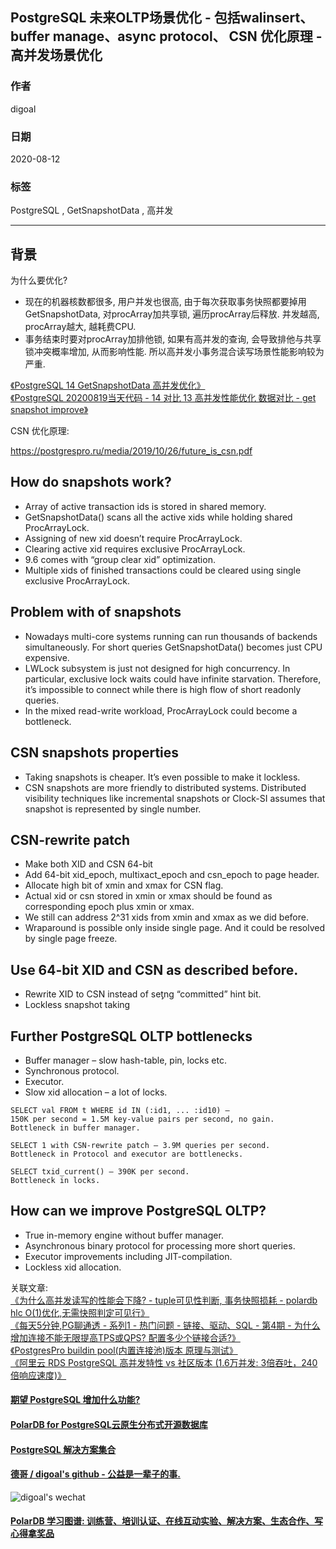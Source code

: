 ## PostgreSQL 未来OLTP场景优化 - 包括walinsert、buffer manage、async protocol、 CSN 优化原理 - 高并发场景优化    
      
### 作者      
digoal      
      
### 日期      
2020-08-12      
      
### 标签      
PostgreSQL , GetSnapshotData , 高并发   
      
----      
      
## 背景      
为什么要优化?  
- 现在的机器核数都很多, 用户并发也很高, 由于每次获取事务快照都要掉用GetSnapshotData, 对procArray加共享锁, 遍历procArray后释放. 并发越高, procArray越大, 越耗费CPU.  
- 事务结束时要对procArray加排他锁, 如果有高并发的查询, 会导致排他与共享锁冲突概率增加, 从而影响性能.  所以高并发小事务混合读写场景性能影响较为严重.  
  
  
[《PostgreSQL 14 GetSnapshotData 高并发优化》](../202008/20200812_01.md)    
[《PostgreSQL 20200819当天代码 - 14 对比 13 高并发性能优化 数据对比 - get snapshot improve》](../202008/20200817_01.md)    
  
  
CSN 优化原理:    
  
https://postgrespro.ru/media/2019/10/26/future_is_csn.pdf  
  
## How do snapshots work?  
- Array of active transaction ids is stored in shared memory.  
- GetSnapshotData() scans all the active xids while holding shared ProcArrayLock.  
- Assigning of new xid doesn’t require ProcArrayLock.  
- Clearing active xid requires exclusive ProcArrayLock.  
- 9.6 comes with “group clear xid” optimization.  
- Multiple xids of finished transactions could be cleared using single exclusive ProcArrayLock.  
  
## Problem with of snapshots   
- Nowadays multi-core systems running can run thousands of backends simultaneously. For short queries GetSnapshotData() becomes just CPU expensive.  
- LWLock subsystem is just not designed for high concurrency. In particular, exclusive lock waits could have infinite starvation. Therefore, it’s impossible to connect while there is high flow of short readonly queries.  
- In the mixed read-write workload, ProcArrayLock could become a bottleneck.  
  
## CSN snapshots properties  
- Taking snapshots is cheaper. It’s even possible to make it lockless.  
- CSN snapshots are more friendly to distributed systems. Distributed visibility techniques like incremental snapshots or Clock-SI assumes that snapshot is represented by single number.    
  
## CSN-rewrite patch  
- Make both XID and CSN 64-bit  
- Add 64-bit xid_epoch, multixact_epoch and csn_epoch to page header.  
- Allocate high bit of xmin and xmax for CSN flag.  
- Actual xid or csn stored in xmin or xmax should be found as corresponding epoch plus xmin or xmax.  
- We still can address 2^31 xids from xmin and xmax as we did before.  
- Wraparound is possible only inside single page. And it could be resolved by single page freeze.  
  
## Use 64-bit XID and CSN as described before.  
- Rewrite XID to CSN instead of seƫng “committed” hint bit.  
- Lockless snapshot taking  
  
  
## Further PostgreSQL OLTP bottlenecks  
  
- Buffer manager – slow hash-table, pin, locks etc.  
- Synchronous protocol.  
- Executor.  
- Slow xid allocation – a lot of locks.  
  
```  
SELECT val FROM t WHERE id IN (:id1, ... :id10) –  
150K per second = 1.5M key-value pairs per second, no gain.  
Bottleneck in buffer manager.  
  
SELECT 1 with CSN-rewrite patch – 3.9M queries per second.  
Bottleneck in Protocol and executor are bottlenecks.  
  
SELECT txid_current() – 390K per second.   
Bottleneck in locks.  
```  
  
## How can we improve PostgreSQL OLTP?  
- True in-memory engine without buffer manager.  
- Asynchronous binary protocol for processing more short queries.  
- Executor improvements including JIT-compilation.  
- Lockless xid allocation.  
  
关联文章:   
[《为什么高并发读写的性能会下降?  - tuple可见性判断, 事务快照损耗 - polardb hlc O(1)优化,无需快照判定可见行》](../202108/20210803_04.md)  
[《每天5分钟,PG聊通透 - 系列1 - 热门问题 - 链接、驱动、SQL - 第4期 - 为什么增加连接不能无限提高TPS或QPS? 配置多少个链接合适?》](../202112/20211220_04.md)  
[《PostgresPro buildin pool(内置连接池)版本 原理与测试》](../201805/20180521_03.md)  
[《阿里云 RDS PostgreSQL 高并发特性 vs 社区版本 (1.6万并发: 3倍吞吐，240倍响应速度)》](../201805/20180505_07.md)  
  
  
  
  
#### [期望 PostgreSQL 增加什么功能?](https://github.com/digoal/blog/issues/76 "269ac3d1c492e938c0191101c7238216")
  
  
#### [PolarDB for PostgreSQL云原生分布式开源数据库](https://github.com/ApsaraDB/PolarDB-for-PostgreSQL "57258f76c37864c6e6d23383d05714ea")
  
  
#### [PostgreSQL 解决方案集合](https://yq.aliyun.com/topic/118 "40cff096e9ed7122c512b35d8561d9c8")
  
  
#### [德哥 / digoal's github - 公益是一辈子的事.](https://github.com/digoal/blog/blob/master/README.md "22709685feb7cab07d30f30387f0a9ae")
  
  
![digoal's wechat](../pic/digoal_weixin.jpg "f7ad92eeba24523fd47a6e1a0e691b59")
  
  
#### [PolarDB 学习图谱: 训练营、培训认证、在线互动实验、解决方案、生态合作、写心得拿奖品](https://www.aliyun.com/database/openpolardb/activity "8642f60e04ed0c814bf9cb9677976bd4")
  
